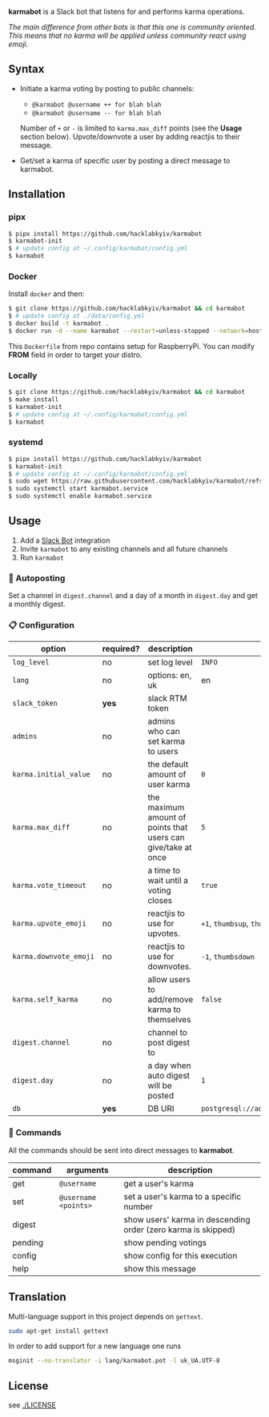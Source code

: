 
**karmabot** is a Slack bot that listens for and performs karma operations.

*The main difference from other bots is that this one is community oriented.
This means that no karma will be applied unless community react using emoji.*

## Syntax

- Initiate a karma voting by posting to public channels:
  - `@karmabot @username ++ for blah blah`
  - `@karmabot @username -- for blah blah`

  Number of `+` or `-` is limited to `karma.max_diff` points (see the **Usage** section below).
  Upvote/downvote a user by adding reactjis to their message.

- Get/set a karma of specific user by posting a direct message to karmabot.

## Installation

### pipx

```sh
$ pipx install https://github.com/hacklabkyiv/karmabot
$ karmabot-init
$ # update config at ~/.config/karmabot/config.yml
$ karmabot
```

### Docker

Install `docker` and then:

```sh
$ git clone https://github.com/hacklabkyiv/karmabot && cd karmabot
$ # update config at ./data/config.yml
$ docker build -t karmabot .
$ docker run -d --name karmabot --restart=unless-stopped --network=host -it karmabot
```

This `Dockerfile` from repo contains setup for RaspberryPi.
You can modify **FROM** field in order to target your distro.

### Locally

```sh
$ git clone https://github.com/hacklabkyiv/karmabot && cd karmabot
$ make install
$ karmabot-init
$ # update config at ~/.config/karmabot/config.yml
$ karmabot
```

### systemd

```sh
$ pipx install https://github.com/hacklabkyiv/karmabot
$ karmabot-init
$ # update config at ~/.config/karmabot/config.yml
$ sudo wget https://raw.githubusercontent.com/hacklabkyiv/karmabot/refs/heads/main/systemd/karmabot.service -o /etc/systemd/system/karmabot.service
$ sudo systemctl start karmabot.service
$ sudo systemctl enable karmabot.service
```


## Usage

1. Add a [Slack Bot](https://api.slack.com/bot-users) integration
2. Invite `karmabot` to any existing channels and all future channels
3. Run `karmabot`

### 📆 Autoposting

Set a channel in `digest.channel` and a day of a month in `digest.day` and get a monthly digest.


### 📋 Configuration

| option                      | required? | description                              | default                          |
| --------------------------- | --------- | ---------------------------------------- | -------------------------------- |
| `log_level`                 | no        | set log level                            | `INFO`                           |
| `lang`                  | no        | options: en, uk                          | en                               |
| `slack_token`           | **yes**   | slack RTM token                          |                                  |
| `admins`                | no        | admins who can set karma to users        |                                  |
| `karma.initial_value`       | no        | the default amount of user karma         | `0`                              |
| `karma.max_diff`            | no        | the maximum amount of points that users can give/take at once | `5`         |
| `karma.vote_timeout`        | no        | a time to wait until a voting closes     | `true`                           |
| `karma.upvote_emoji`        | no        | reactjis to use for upvotes.             | `+1`, `thumbsup`, `thumbsup_all` |
| `karma.downvote_emoji`      | no        | reactjis to use for downvotes.           | `-1`, `thumbsdown`               |
| `karma.self_karma`          | no        | allow users to add/remove karma to themselves | `false`                     |
| `digest.channel`         | no        | channel to post digest to                |                                  |
| `digest.day`             | no        | a day when auto digest will be posted    | `1`                              |
| `db`                   | **yes**        | DB URI | `postgresql://admin:qwe123@localhost:5432/mydb`    |


### 📖 Commands

All the commands should be sent into direct messages to **karmabot**.

| command   | arguments                       | description                             |
| --------- | ------------------------------- | --------------------------------------- |
| get       | `@username`                     | get a user's karma                      |
| set       | `@username <points>`            | set a user's karma to a specific number |
| digest    |                                 | show users' karma in descending order (zero karma is skipped)|
| pending   |                                 | show pending votings                    |
| config    |                                 | show config for this execution          |
| help      |                                 | show this message                       |


## Translation

Multi-language support in this project depends on `gettext`.

```sh
sudo apt-get install gettext
```

In order to add support for a new language one runs

```sh
msginit --no-translator -i lang/karmabot.pot -l uk_UA.UTF-8
```

## License

see [./LICENSE](/LICENSE)
